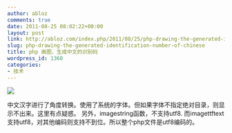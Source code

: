 ```yaml
---
author: abloz
comments: true
date: 2011-08-25 08:02:22+00:00
layout: post
link: http://abloz.com/index.php/2011/08/25/php-drawing-the-generated-identification-number-of-chinese/
slug: php-drawing-the-generated-identification-number-of-chinese
title: php 画图，生成中文的识别码
wordpress_id: 1360
categories:
- 技术
---
```



    
    


[![](http://abloz.com/wp-content/uploads/2011/08/li.png)](http://abloz.com/wp-content/uploads/2011/08/li.png)

中文汉字进行了角度转换。使用了系统的字体。但如果字体不指定绝对目录，则显示不出来。这里有点疑惑。
另外，imagestring函数，不支持utf8. 而imagettftext支持utf8，对其他编码则支持不到位。所以整个php文件是utf8编码的。
